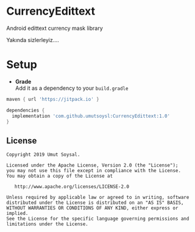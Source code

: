 # CurrencyEdittext
Android edittext currency mask library

Yakında sizlerleyiz....


# Setup

* **Grade**  
Add it as a dependency to your `build.gradle`

```gradle
maven { url 'https://jitpack.io' }
```

```gradle
dependencies {
  implementation 'com.github.umutsoysl:CurrencyEdittext:1.0'
}
```

License
--------


    Copyright 2019 Umut Soysal.

    Licensed under the Apache License, Version 2.0 (the "License");
    you may not use this file except in compliance with the License.
    You may obtain a copy of the License at

       http://www.apache.org/licenses/LICENSE-2.0

    Unless required by applicable law or agreed to in writing, software
    distributed under the License is distributed on an "AS IS" BASIS,
    WITHOUT WARRANTIES OR CONDITIONS OF ANY KIND, either express or implied.
    See the License for the specific language governing permissions and
    limitations under the License.
